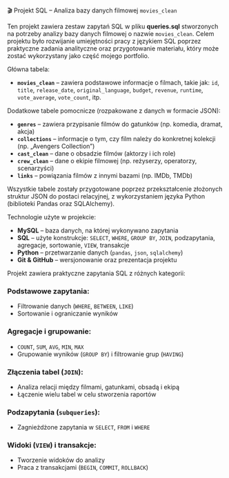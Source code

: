 🎬 Projekt SQL – Analiza bazy danych filmowej `movies_clean`

Ten projekt zawiera zestaw zapytań SQL w pliku **queries.sql** stworzonych na potrzeby analizy bazy danych filmowej o nazwie `movies_clean`. Celem projektu było rozwijanie umiejętności pracy z językiem SQL poprzez praktyczne zadania analityczne oraz przygotowanie materiału, który może zostać wykorzystany jako część mojego portfolio.

Główna tabela:
- **`movies_clean`** – zawiera podstawowe informacje o filmach, takie jak: `id`, `title`, `release_date`, `original_language`, `budget`, `revenue`, `runtime`, `vote_average`, `vote_count`, itp.

Dodatkowe tabele pomocnicze (rozpakowane z danych w formacie JSON):
- **`genres`** – zawiera przypisanie filmów do gatunków (np. komedia, dramat, akcja)
- **`collections`** – informacje o tym, czy film należy do konkretnej kolekcji (np. „Avengers Collection”)
- **`cast_clean`** – dane o obsadzie filmów (aktorzy i ich role)
- **`crew_clean`** – dane o ekipie filmowej (np. reżyserzy, operatorzy, scenarzyści)
- **`links`** – powiązania filmów z innymi bazami (np. IMDb, TMDb)

Wszystkie tabele zostały przygotowane poprzez przekształcenie złożonych struktur JSON do postaci relacyjnej, z wykorzystaniem języka Python (biblioteki Pandas oraz SQLAlchemy).

Technologie użyte w projekcie:

- **MySQL** – baza danych, na której wykonywano zapytania
- **SQL** – użyte konstrukcje: `SELECT`, `WHERE`, `GROUP BY`, `JOIN`, podzapytania, agregacje, sortowanie, `VIEW`, transakcje
- **Python** – przetwarzanie danych (`pandas`, `json`, `sqlalchemy`)
- **Git & GitHub** – wersjonowanie oraz prezentacja projektu

Projekt zawiera praktyczne zapytania SQL z różnych kategorii:

### Podstawowe zapytania:
- Filtrowanie danych (`WHERE`, `BETWEEN`, `LIKE`)
- Sortowanie i ograniczanie wyników

### Agregacje i grupowanie:
- `COUNT`, `SUM`, `AVG`, `MIN`, `MAX`
- Grupowanie wyników (`GROUP BY`) i filtrowanie grup (`HAVING`)

### Złączenia tabel (`JOIN`):
- Analiza relacji między filmami, gatunkami, obsadą i ekipą
- Łączenie wielu tabel w celu stworzenia raportów

### Podzapytania (`subqueries`):
- Zagnieżdżone zapytania w `SELECT`, `FROM` i `WHERE`

###  Widoki (`VIEW`) i transakcje:
- Tworzenie widoków do analizy
- Praca z transakcjami (`BEGIN`, `COMMIT`, `ROLLBACK`)
